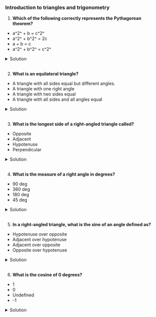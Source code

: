 ### Introduction to triangles and trigonometry

1. **Which of the following correctly represents the Pythagorean theorem?**

- a^2^ + b = c^2^
- a^2^ + b^2^ = 2c
- a + b = c
- a^2^ + b^2^ = c^2^

<details>
  <summary>Solution</summary>

The correct answer is a^2^ + b^2^ = c^2^

</details>

</br>

2. **What is an equilateral triangle?**

- A triangle with all sides equal but different angles.
- A triangle with one right angle
- A triangle with two sides equal
- A triangle with all sides and all angles equal

<details>
  <summary>Solution</summary>

A triangle with all sides and all angles equal

</details>

</br>

3. **What is the longest side of a right-angled triangle called?**

- Opposite
- Adjacent
- Hypotenuse
- Perpendicular

<details>
  <summary>Solution</summary>

Hypotenuse

</details>

</br>

4. **What is the measure of a right angle in degrees?**

- 90 deg
- 360 deg
- 180 deg
- 45 deg

<details>
  <summary>Solution</summary>

90 deg

</details>

</br>

5. **In a right-angled triangle, what is the sine of an angle defined as?**

- Hypotenuse over opposite
- Adjacent over hypotenuse
- Adjacent over opposite
- Opposite over hypotenuse

<details>
  <summary>Solution</summary>

Opposite over hypotenuse

</details>

</br>

6. **What is the cosine of 0 degrees?**

- 1
- 0
- Undefined
- -1

<details>
  <summary>Solution</summary>

1

</details>

</br>
